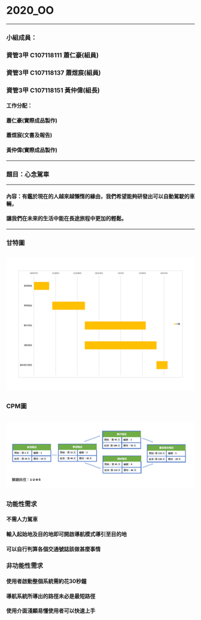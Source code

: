 # 2020_OO
-------------------------------------------------
### 小組成員：
### 資管3甲 C107118111 蕭仁豪(組員)
### 資管3甲 C107118137 蕭煜宸(組員)
### 資管3甲 C107118151 黃仲偉(組長)
#### 工作分配：
#### 蕭仁豪(實際成品製作)
#### 蕭煜宸(文書及報告)
#### 黃仲偉(實際成品製作)
-------------------------------------------------
### 題目：心念駕車
-------------------------------------------------
#### 內容：有鑑於現在的人越來越懶惰的緣由，我們希望能夠研發出可以自動駕駛的車輛，
#### 讓我們在未來的生活中能在長途旅程中更加的輕鬆。
-------------------------------------------------
### **甘特圖**
![pic](甘特圖.png "gent")
-------------------------------------------------
### **CPM圖**
![pic](CPM.png "CPM")
-------------------------------------------------
### **功能性需求**
#### 不需人力駕車
#### 輸入起始地及目的地即可開啟導航模式導引至目的地
#### 可以自行判算各個交通號誌該做甚麼事情
### **非功能性需求**
#### 使用者啟動整個系統需約花30秒鐘
#### 導航系統所導出的路徑未必是最短路徑
#### 使用介面淺顯易懂使用者可以快速上手
